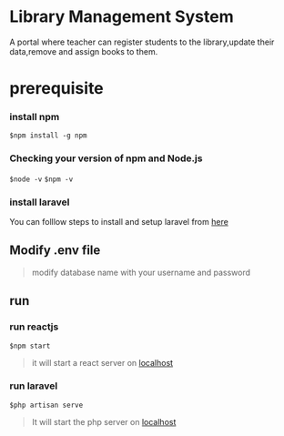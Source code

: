 # Library Management System
A portal where teacher can register students to the library,update their data,remove and  assign books to them.

# prerequisite
### install npm
`$npm install -g npm`
### Checking your version of npm and Node.js 
`$node -v`
`$npm -v`
### install laravel
You can folllow steps to install and setup laravel from  [here](https://laravel.com/docs/4.2#:~:text=Via%20Download,all%20of%20the%20framework's%20dependencies.)
## Modify .env file
> modify database name with your username and password 
## run
### run reactjs
`$npm start`
>it will start a react server on [localhost](http://localhost:3000/)
### run laravel
`$php artisan serve`
>It will start the php server on [localhost](http://localhost:8000/)
